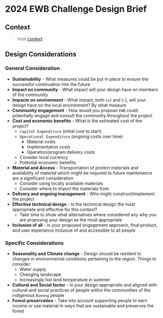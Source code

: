 # 2024 EWB Challenge Design Brief

## Context

> Visit [context](./context.md)

## Design Considerations

### General Consideration

* __Sustainability__ - What measures could be put in place to ensure the successful continuation into the future
* __Impact on community__ - What impact will your design have on members of the community
* __Impacts on environment__ - What impact, both (+) and (-), will your design have on the local environment? By what measure
* __Community engagement__ - How would you propose `EWB` could potentially engage and consult the community throughout the project
* __Cost and economic benefits__ - What is the estimated cost of the project?
  * `Capital Expenditure` (initial cost to start)
  * `Operational Expenditure` (ongoing costs over time)
    * Material costs
    * Implementation costs
    * Operation/program delivery costs
  * Consider local currency 
  * Potential economic benefits
* __Material and Access__ - Transportation of protect materials and availability of material which might be required to future maintenance are a significant consideration
  * Consider using locally available materials
  * Consider where to import the materials from
* __Delivery and ongoing management__ - Who might construct/implement the project
* __Effective technical design__ - Is the technical design the most appropriate and effective for this context?
  * Take time to show what alternatives where considered any why you are proposing your design as the most appropriate
* __Inclusion of all__ - Is your proposed engagement approach, final product, and user experience inclusive of and accessible to all people

### Specific Considerations

* __Seasonality and Climate change__ - Design should be resilient to changes in environmental conditions pertaining to the region. Things to consider:
  * Water supply
  * Changing landscape
  * Increasingly hot land temperature in summer
* __Cultural and Social factor__ - Is your design appropriate and aligned with cultural and social practices of people within the communities of the indigenous `Bunong` people
* __Forest preservation__ - Take into account supporting people to earn income or use material in ways that are sustainable and preserves the forest
